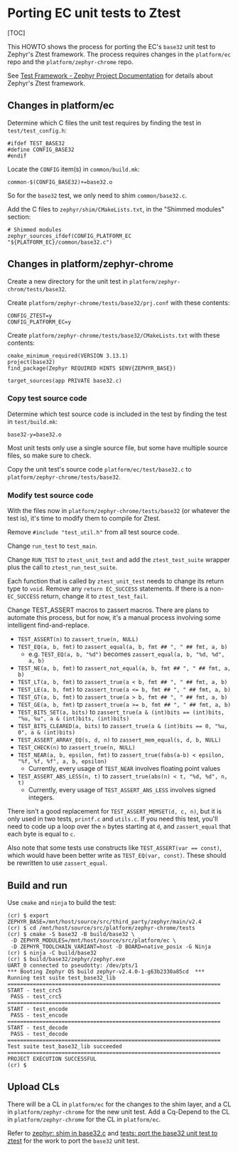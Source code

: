 # Porting EC unit tests to Ztest

[TOC]

This HOWTO shows the process for porting the EC's `base32` unit test to
Zephyr's Ztest framework. The process requires changes in the `platform/ec`
repo and the `platform/zephyr-chrome` repo.

See [Test Framework - Zephyr Project Documentation](https://docs.zephyrproject.org/1.12.0/subsystems/test/ztest.html#quick-start-unit-testing) for details about Zephyr's Ztest framework.

## Changes in platform/ec

Determine which C files the unit test requires by finding the test in
`test/test_config.h`:
```
#ifdef TEST_BASE32
#define CONFIG_BASE32
#endif
```
Locate the `CONFIG` item(s) in `common/build.mk`:
```
common-$(CONFIG_BASE32)+=base32.o
```
So for the `base32` test, we only need to shim `common/base32.c`.

Add the C files to `zephyr/shim/CMakeLists.txt`, in the "Shimmed modules"
section:

```
# Shimmed modules
zephyr_sources_ifdef(CONFIG_PLATFORM_EC "${PLATFORM_EC}/common/base32.c")
```

## Changes in platform/zephyr-chrome

Create a new directory for the unit test in
`platform/zephyr-chrom/tests/base32`.

Create `platform/zephyr-chrome/tests/base32/prj.conf` with these contents:
```
CONFIG_ZTEST=y
CONFIG_PLATFORM_EC=y
```

Create `platform/zephyr-chrome/tests/base32/CMakeLists.txt` with these contents:
```
cmake_minimum_required(VERSION 3.13.1)
project(base32)
find_package(Zephyr REQUIRED HINTS $ENV{ZEPHYR_BASE})

target_sources(app PRIVATE base32.c)
```

### Copy test source code

Determine which test source code is included in the test by finding the test
in `test/build.mk`:

```
base32-y=base32.o
```

Most unit tests only use a single source file, but some have multiple source
files, so make sure to check.

Copy the unit test's source code `platform/ec/test/base32.c` to
`platform/zephyr-chrome/tests/base32`.

### Modify test source code

With the files now in `platform/zephyr-chrome/tests/base32` (or whatever the
test is), it's time to modify them to compile for Ztest.

Remove `#include "test_util.h"` from all test source code.

Change `run_test` to `test_main`.

Change `RUN_TEST` to `ztest_unit_test` and add the `ztest_test_suite` wrapper
plus the call to `ztest_run_test_suite`.

Each function that is called by `ztest_unit_test` needs to change its
return type to `void`. Remove any `return EC_SUCCESS` statements. If there
is a non-`EC_SUCCESS` return, change it to `ztest_test_fail`.

Change TEST_ASSERT macros to zassert macros. There are plans to automate
this process, but for now, it's a manual process involving some intelligent
find-and-replace.

* `TEST_ASSERT(n)` to `zassert_true(n, NULL)`
* `TEST_EQ(a, b, fmt)` to `zassert_equal(a, b, fmt ## ", " ## fmt, a, b)`
  * e.g. `TEST_EQ(a, b, "%d")` becomes `zassert_equal(a, b, "%d, %d", a, b)`
* `TEST_NE(a, b, fmt)` to `zassert_not_equal(a, b, fmt ## ", " ## fmt, a, b)`
* `TEST_LT(a, b, fmt)` to `zassert_true(a < b, fmt ## ", " ## fmt, a, b)`
* `TEST_LE(a, b, fmt)` to `zassert_true(a <= b, fmt ## ", " ## fmt, a, b)`
* `TEST_GT(a, b, fmt)` to `zassert_true(a > b, fmt ## ", " ## fmt, a, b)`
* `TEST_GE(a, b, fmt)` tp `zassert_true(a >= b, fmt ## ", " ## fmt, a, b)`
* `TEST_BITS_SET(a, bits)` to `zassert_true(a & (int)bits == (int)bits, "%u, %u", a & (int)bits, (int)bits)`
* `TEST_BITS_CLEARED(a, bits)` to `zassert_true(a & (int)bits == 0, "%u, 0", a & (int)bits)`
* `TEST_ASSERT_ARRAY_EQ(s, d, n)` to `zassert_mem_equal(s, d, b, NULL)`
* `TEST_CHECK(n)` to `zassert_true(n, NULL)`
* `TEST_NEAR(a, b, epsilon, fmt)` to `zassert_true(fabs(a-b) < epsilon, "%f, %f, %f", a, b, epsilon)`
  * Currently, every usage of `TEST_NEAR` involves floating point values
* `TEST_ASSERT_ABS_LESS(n, t)` to `zassert_true(abs(n) < t, "%d, %d", n, t)`
  * Currently, every usage of `TEST_ASSERT_ANS_LESS` involves signed integers.

There isn't a good replacement for `TEST_ASSERT_MEMSET(d, c, n)`, but it is
only used in two tests, `printf.c` and `utils.c`. If you need this test,
you'll need to code up a loop over the `n` bytes starting at `d`, and
`zassert_equal` that each byte is equal to `c`.

Also note that some tests use constructs like `TEST_ASSERT(var == const)`,
which would have been better write as `TEST_EQ(var, const)`. These should be
rewritten to use `zassert_equal`.

## Build and run

Use `cmake` and `ninja` to build the test:
```
(cr) $ export ZEPHYR_BASE=/mnt/host/source/src/third_party/zephyr/main/v2.4
(cr) $ cd /mnt/host/source/src/platform/zephyr-chrome/tests
(cr) $ cmake -S base32 -B build/base32 \
 -D ZEPHYR_MODULES=/mnt/host/source/src/platform/ec \
 -D ZEPHYR_TOOLCHAIN_VARIANT=host -D BOARD=native_posix -G Ninja
(cr) $ ninja -C build/base32
(cr) $ build/base32/zephyr/zephyr.exe
UART_0 connected to pseudotty: /dev/pts/1
*** Booting Zephyr OS build zephyr-v2.4.0-1-g63b2330a85cd  ***
Running test suite test_base32_lib
===================================================================
START - test_crc5
 PASS - test_crc5
===================================================================
START - test_encode
 PASS - test_encode
===================================================================
START - test_decode
 PASS - test_decode
===================================================================
Test suite test_base32_lib succeeded
===================================================================
PROJECT EXECUTION SUCCESSFUL
(cr) $
```

## Upload CLs

There will be a CL in `platform/ec` for the changes to the shim layer, and
a CL in `platform/zephyr-chrome` for the new unit test. Add a Cq-Depend to
the CL in `platform/zephyr-chrome` for the CL in `platform/ec`.

Refer to
[zephyr: shim in base32.c](https://chromium-review.googlesource.com/c/chromiumos/platform/ec/+/2468631)
and
[tests: port the base32 unit test to ztest](https://chromium-review.googlesource.com/c/chromiumos/platform/zephyr-chrome/+/2468630)
for the work to port the `base32` unit test.
